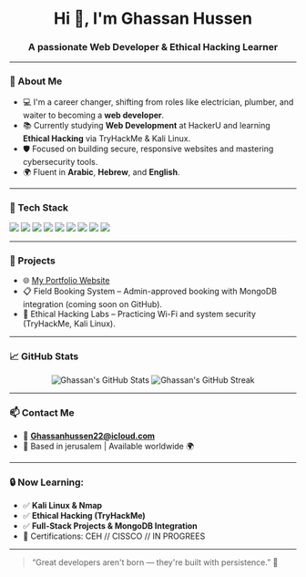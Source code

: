 <h1 align="center">Hi 👋, I'm Ghassan Hussen</h1>
<h3 align="center">A passionate Web Developer & Ethical Hacking Learner</h3>

---

### 🚀 About Me

- 💻 I'm a career changer, shifting from roles like electrician, plumber, and waiter to becoming a **web developer**.
- 📚 Currently studying **Web Development** at HackerU and learning **Ethical Hacking** via TryHackMe & Kali Linux.
- 🛡️ Focused on building secure, responsive websites and mastering cybersecurity tools.
- 🌍 Fluent in **Arabic**, **Hebrew**, and **English**.

---

### 🧰 Tech Stack

<p align="left">
  <img src="https://img.shields.io/badge/HTML5-E34F26?style=flat&logo=html5&logoColor=white" />
  <img src="https://img.shields.io/badge/CSS3-1572B6?style=flat&logo=css3&logoColor=white" />
  <img src="https://img.shields.io/badge/SASS-hotpink?style=flat&logo=sass&logoColor=white" />
  <img src="https://img.shields.io/badge/JavaScript-F7DF1E?style=flat&logo=javascript&logoColor=black" />
  <img src="https://img.shields.io/badge/TypeScript-007ACC?style=flat&logo=typescript&logoColor=white" />
  <img src="https://img.shields.io/badge/React-61DAFB?style=flat&logo=react&logoColor=black" />
  <img src="https://img.shields.io/badge/Node.js-339933?style=flat&logo=nodedotjs&logoColor=white" />
  <img src="https://img.shields.io/badge/MongoDB-4EA94B?style=flat&logo=mongodb&logoColor=white" />
  <img src="https://img.shields.io/badge/MySQL-00758F?style=flat&logo=mysql&logoColor=white" />
</p>

---

### 💼 Projects

- 🌐 [My Portfolio Website](https://ghassan-hu.github.io/portfolio/)
- 📋 Field Booking System – Admin-approved booking with MongoDB integration (coming soon on GitHub).
- 🔐 Ethical Hacking Labs – Practicing Wi-Fi and system security (TryHackMe, Kali Linux).

---

### 📈 GitHub Stats

<p align="center">
  <img src="https://github-readme-stats.vercel.app/api?username=ghassan-hu&show_icons=true&theme=radical" alt="Ghassan's GitHub Stats" />
  <img src="https://github-readme-streak-stats.herokuapp.com/?user=ghassan-hu&theme=radical" alt="Ghassan's GitHub Streak" />
</p>

---

### 📫 Contact Me

- 📧 **Ghassanhussen22@icloud.com**
- 📍 Based in jerusalem | Available worldwide 🌍

---

### 🔒 Now Learning:

- ✅ **Kali Linux & Nmap**
- ✅ **Ethical Hacking (TryHackMe)**
- ✅ **Full-Stack Projects & MongoDB Integration**
- 📌 Certifications: CEH // CISSCO // IN PROGREES

---

> “Great developers aren't born — they're built with persistence.” 🚀

